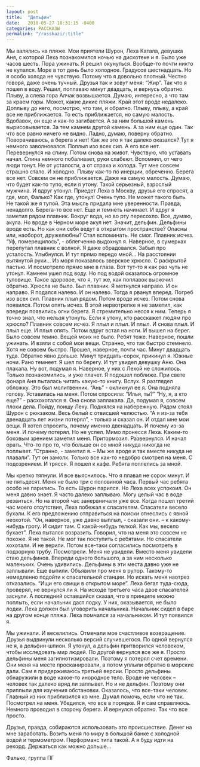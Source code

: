 ```yaml
---
layout: post
title:  "Дельфин"
date:   2018-05-27 18:31:15 -0400
categories: РАССКАЗЫ
permalink: "/rasskazi/:title"
---
```


Мы валялись на пляже. Мои приятели Шурон, Леха Катала, девушка Аня, с которой Леха познакомился ночью на дискотеке и я. Было уже часов шесть. Пора ужинать. Я решил окунуться. Вообще-то почти никто не купался. Море в тот день было холодное. Градусов шестнадцать. Но я особо холода не чувствую. Потому что я довольно плотный. Честно говоря, даже очень тучный. Друзья так и зовут меня: “Жир”. Так что я пошел в воду. Решил, поплаваю минут двадцать, и вернусь обратно. Плыву, а слева гора Алчак возвышается. Думаю, интересно, а что там за краем горы. Может, какие дикие пляжи. Край этот вроде недалеко. Доплыву до него, посмотрю, что там, и обратно. Плыву, плыву, а край все не приближается. То есть приближается, но самую малость. Вдобавок, он еще и как-то загибается. А за ним большой камень вырисовывается. За тем камнем другой камень. А за ним еще один. Так что все равно ничего не видно. Ладно, думаю, поверну обратно. Поворачиваюсь, а берега и нет! Как же это я так далеко оказался? Тут я немного заволновался. Поплыл изо всех сил. А его все нет. Перевернулся на спину. Потом снова на живот. Чувствую, что уставать начал. Спина немного побаливает, руки слабеют. Вспомнил, от чего люди тонут. Не от усталости, а от страха и холода. Тут мне совсем страшно стало. И холодно. Плыву как-то по инерции, обреченно. Берега все нет. Совсем он не приближается. Даже на самую малость. Думаю, что будет как-то тупо, если я утону. Такой серьезный, взрослый мужчина. И вдруг утонул. Приедет Леха в Москву, друзья его спросят, а где, мол, Фалько? Как где, утонул! Очень тупо. Не может такого быть. Не такой же я тупой. Эта мысль придала мне уверенности. Правда, ненадолго. Берега-то все нет. Еще и темнеть начинает. И вдруг я заметил рядом плавник. Вокруг вода, но во рту пересохло. Все, думаю, акула. Но вроде в Черном море акул нет. Значит, дельфин. Дельфины вроде есть. Но как они себя ведут в открытом пространстве? Опасны или, наоборот, дружелюбны? Стал вспоминать. Не смог. Плавник исчез. “Уф, померещилось”, - облегченно выдохнул я. Наверное, в сумерках перепутал плавник с волной. Я даже обрадовался. Забыл про усталость. Улыбнулся. И тут прямо передо мной… На расстоянии вытянутой руки… Из моря показалось зверское хрюсло. С раскрытой пастью. И посмотрело прямо мне в глаза. Вот тут-то я как раз чуть не утонул. Камнем ушел под воду. Но под водой оказалось огромное туловище. Такое здоровое, что я, тут же, как поплавок выскочил обратно. Хрюсла не было. Был плавник. Я метнулся направо. И он направо. Я подался налево. И он налево. Тогда я рванул вперед. Погреб изо всех сил. Плавник плыл рядом. Потом вроде исчез. Потом снова появился. Потом опять исчез. В этой нервотрепке я не заметил, как впереди появились огни берега. Я стремительно несся к ним. Теперь я точно знал, что нельзя утонуть. Если я утону, кто расскажет людям про хрюсло? Плавник совсем исчез. Я плыл и плыл. И плыл. И снова плыл. И плыл еще. И плыл опять. Потом вдруг встал на ноги. И вышел на берег. Было совсем темно. Вещей моих не было. Ребят тоже. Наверное, пошли ужинать. И взяли с собой мои вещи. Странно, что так быстро стемнело. Хотя не совсем быстро. Прошел, наверное, почти час. Минут двадцать туда. Обратно явно дольше. Минут тридцать-сорок, прикинул я. Южные ночи. Рано темнеет. Я шел по берегу. И тут увидел девушку Аню. Она плакала. Ну вот, подумал я. Наверное, у них с Лехой не сложилось. Только познакомились, и уже плачет. Я подошел поближе. При свете фонаря Аня пыталась читать какую-то книгу. Вслух. Я разглядел обложку. Это был молитвенник. “Ань” - окликнул ее я. Она подняла голову. Уставилась на меня. Потом спросила: “Илья, ты?” “Ну, я, а кто еще?” - расхохотался я. Она снова заплакала. Да, подумал я, совсем плохи дела. Пойду, поищу Леху. Поднялся на набережную. Рядом стоял Шурон с рюкзаком. Весь белый с отвисшей челюстью. “А я из-за тебя двенадцать лет жизни потерял”, - только и сказал он. И отдал мне мои вещи. Я хотел спросить, почему именно двенадцать. И почему из-за меня. И почему потерял. Но не успел. Мимо пронесся Леха. Каким-то боковым зрением заметил меня. Притормозил. Развернулся. И начал орать. Что-то про то, что больше он со мной никуда никогда не поплывет. “Странно, - заметил я. – Мы же вроде и так вместе никуда не плавали”. Тут он замолк. Только все как-то недобро смотрел на меня. С подозрением. И трясся. Я пошел к кафе. Ребята поплелись за мной.

Мы крепко тяпнули. И все выяснилось. Что я плавал не сорок минут. И не пятьдесят. Меня не было три с половиной часа. Первый час ребята особо не парились. То есть Шурон парился. Но Леха всех успокоил. Он меня давно знает. Я часто далеко заплываю. Могу целый час в воде резвиться. Но на второй час занервничали уже все. Когда пошел третий час моего отсутствия, Леха побежал к спасателям. Спасатели весело бухали. К его предложению отправиться на поиски отнеслись с явной неохотой. “Он, наверное, уже давно выплыл, - сказали они. – к какому-нибудь гроту. И сидит там. С какой-нибудь телкой. Как мы, весело бухает”. Леха пытался возразить. Говорил, что на меня это совсем не похоже. Я не такой. Не мог так поступить с ребятами. Но спасатели хохотали. И не верили. Потом все-таки согласились посмотреть в подзорную трубу. Посмотрели. Меня не увидели. Вместо меня увидели стаю дельфинов. Впереди одного большого, а за ним несколько маленьких. Очень удивились. Дельфины в эти места давно уже не заплывали. Еще выпили. Объявили про меня в рупор. Такому-то немедленно подойти к спасательной станции. Но искать меня наотрез отказались. “Ищи его свищи в открытом море”. Леха бегал туда-сюда, проверял, не вернулся ли я. На исходе третьего часа двое спасателей заснули. А последний оставшийся сказал, что в принципе можно поплыть, если начальник даст лодку. У них, оказывается, не было лодки. Леха должен был уговорить начальника. Начальник сидел в баре на другом конце пляжа. Леха помчался за начальником. И тут появился я.

Мы ужинали. И веселились. Отмечали мое счастливое возвращение. Друзья выдвинули несколько версий случившегося. По одной вернулся не я, а дельфин-шпион. Я утонул, а дельфин притворился человеком, чтобы исследовать мир людей. По другой вернулся все же я. Просто дельфины меня загипнотизировали. Поэтому я потерял счет времени. Они меня на месте просканировали, а потом уплыли обратно в морские дали. Сам я придерживаюсь третьей версии. Просто дельфины обнаружили в воде какое-то инородное тело. Вроде не человек – человек так далеко вряд ли заплывет. Но и не дельфин. Поэтому они приплыли для изучения обстановки. Оказалось, что все-таки человек. Главный из них приблизился ко мне. Думал помочь, если что не так. Посмотрел на меня. Убедился, что все в порядке. Я и сам справляюсь. Немного проводил в сторону берега. И вернулся обратно. Так что все просто.

Друзья, правда, собираются использовать это происшествие. Денег на мне заработать. Возить меня по миру в большой банке с холодной водой и термометром. Перформанс типа такой. А я буду идти на рекорд. Держаться как можно дольше…

Фалько, группа ПГ
